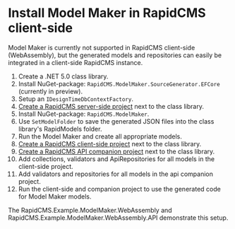 # Install Model Maker in RapidCMS client-side

Model Maker is currently not supported in RapidCMS client-side (WebAssembly), but the
generated models and repositories can easily be integrated in a client-side RapidCMS instance.

1. Create a .NET 5.0 class library.
2. Install NuGet-package: `RapidCMS.ModelMaker.SourceGenerator.EFCore` (currently in preview).
3. Setup an `IDesignTimeDbContextFactory`.
4. [Create a RapidCMS server-side project](SETUP_SERVERSIDE.md) next to the class library.
5. Install NuGet-package: `RapidCMS.ModelMaker`.
6. Use `SetModelFolder` to save the generated JSON files into the class library's RapidModels folder.
7. Run the Model Maker and create all appropriate models.
8. [Create a RapidCMS client-side project](SETUP_CLIENTSIDE.md) next to the class library.
9. [Create a RapidCMS API companion project](SETUP_COMPANION.md) next to the class library.
10. Add collections, validators and ApiRepositories for all models in the client-side project.
11. Add validators and repositories for all models in the api companion project.
12. Run the client-side and companion project to use the generated code for Model Maker models.

The RapidCMS.Example.ModelMaker.WebAssembly and RapidCMS.Example.ModelMaker.WebAssembly.API demonstrate
this setup.
